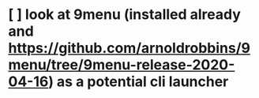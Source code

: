 # [ ] look at 9menu (installed already and https://github.com/arnoldrobbins/9menu/tree/9menu-release-2020-04-16) as a potential cli launcher
